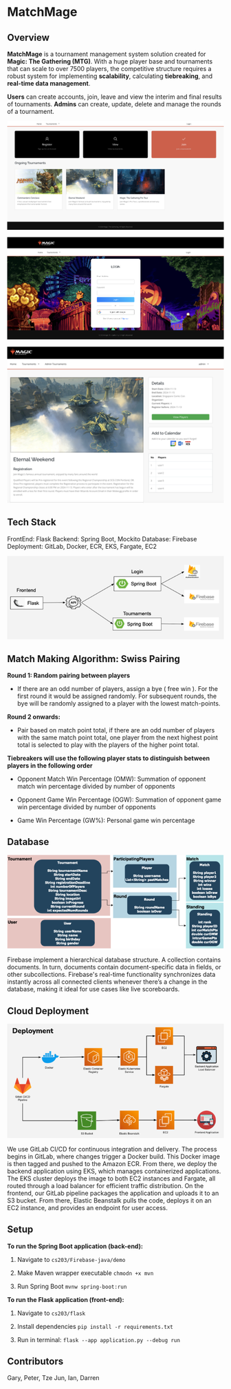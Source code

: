 # MatchMage

## Overview

**MatchMage** is a tournament management system solution created for **Magic: The Gathering (MTG)**. With a huge player base and tournaments that can scale to over 7500 players, the competitive structure requires a robust system for implementing **scalability**, calculating **tiebreaking**, and **real-time data management**.

**Users** can create accounts, join, leave and view the interim and final results of tournaments. **Admins** can create, update, delete and manage the rounds of a tournament.

![home2](images/home2.png)


![login](images/login.png)


![flow](images/t2.png)

## Tech Stack
FrontEnd: Flask
Backend: Spring Boot, Mockito
Database: Firebase
Deployment: GitLab, Docker, ECR, EKS, Fargate, EC2

![flow](images/flow.png)

## Match Making Algorithm: Swiss Pairing

**Round 1: Random pairing between players**
- If there are an odd number of players, assign a bye ( free win ). For the first round it would be assigned randomly. For subsequent rounds, the bye will be randomly assigned to a player with the lowest match-points.

**Round 2 onwards:**
- Pair based on match point total, if there are an odd number of players with the same match point total, one player from the next highest point total is selected to play with the players of the higher point total. 

**Tiebreakers will use the following player stats to distinguish between players in the following order**

- Opponent Match Win Percentage (OMW): Summation of opponent match win percentage divided by number of opponents

- Opponent Game Win Percentage (OGW): Summation of opponent game win percentage divided by number of opponents

- Game Win Percentage (GW%): Personal game win percentage


## Database

![db](images/db.png)

Firebase implement a hierarchical database structure. A collection contains documents. In turn, documents contain document-specific data in fields, or other subcollections. Firebase's real-time functionality synchronizes data instantly across all connected clients whenever there’s a change in the database, making it ideal for use cases like live scoreboards.


## Cloud Deployment

![flow](images/deployment.png)

We use GitLab CI/CD for continuous integration and delivery. The process begins in GitLab, where changes trigger a Docker build. This Docker image is then tagged and pushed to the Amazon ECR. From there, we deploy the backend application using EKS, which manages containerized applications. The EKS cluster deploys the image to both EC2 instances and Fargate, all routed through a load balancer for efficient traffic distribution. On the frontend, our GitLab pipeline packages the application and uploads it to an S3 bucket. From there, Elastic Beanstalk pulls the code, deploys it on an EC2 instance, and provides an endpoint for user access.


## Setup
**To run the Spring Boot application (back-end):**

1. Navigate to 
```cs203/Firebase-java/demo```
2. Make Maven wrapper executable
```chmodn +x mvn```

3. Run Spring Boot
```mvnw spring-boot:run```

**To run the Flask application (front-end):**

1. Navigate to 
```cs203/flask```

2. Install dependencies
```pip install -r requirements.txt```

2. Run in terminal: 
```flask --app application.py --debug run```

## Contributors

Gary, Peter, Tze Jun, Ian, Darren
